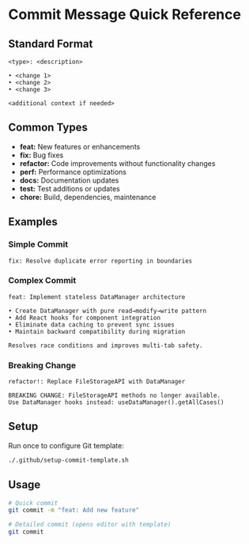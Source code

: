 # Commit Message Quick Reference

## Standard Format
```
<type>: <description>

• <change 1>
• <change 2>
• <change 3>

<additional context if needed>
```

## Common Types
- **feat:** New features or enhancements
- **fix:** Bug fixes
- **refactor:** Code improvements without functionality changes
- **perf:** Performance optimizations
- **docs:** Documentation updates
- **test:** Test additions or updates
- **chore:** Build, dependencies, maintenance

## Examples

### Simple Commit
```
fix: Resolve duplicate error reporting in boundaries
```

### Complex Commit
```
feat: Implement stateless DataManager architecture

• Create DataManager with pure read→modify→write pattern
• Add React hooks for component integration
• Eliminate data caching to prevent sync issues
• Maintain backward compatibility during migration

Resolves race conditions and improves multi-tab safety.
```

### Breaking Change
```
refactor!: Replace FileStorageAPI with DataManager

BREAKING CHANGE: FileStorageAPI methods no longer available.
Use DataManager hooks instead: useDataManager().getAllCases()
```

## Setup
Run once to configure Git template:
```bash
./.github/setup-commit-template.sh
```

## Usage
```bash
# Quick commit
git commit -m "feat: Add new feature"

# Detailed commit (opens editor with template)
git commit
```